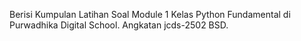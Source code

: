 Berisi Kumpulan Latihan Soal Module 1 Kelas Python Fundamental di Purwadhika Digital School.
Angkatan jcds-2502 BSD.

